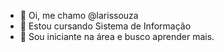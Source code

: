 - 👋 Oi, me chamo @larissouza
- 👀 Estou cursando Sistema de Informação
- 🌱 Sou iniciante na área e busco aprender mais.
<!---
larissouza/larissouza is a ✨ special ✨ repository because its `README.md` (this file) appears on your GitHub profile.
You can click the Preview link to take a look at your changes.
--->
